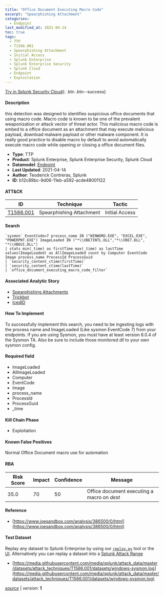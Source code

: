 ```yaml
---
title: "Office Document Executing Macro Code"
excerpt: "Spearphishing Attachment"
categories:
  - Endpoint
last_modified_at: 2021-04-14
toc: true
tags:
  - TTP
  - T1566.001
  - Spearphishing Attachment
  - Initial Access
  - Splunk Enterprise
  - Splunk Enterprise Security
  - Splunk Cloud
  - Endpoint
  - Exploitation
---
```




[Try in Splunk Security Cloud](https://www.splunk.com/en_us/cyber-security.html){: .btn .btn--success}

#### Description

this detection was designed to identifies suspicious office documents that using macro code. Macro code is known to be one of the prevalent weaponization or attack vector of threat actor. This malicious macro code is embed to a office document as an attachment that may execute malicious payload, download malware payload or other malware component. It is really good practice to disable macro by default to avoid automatically execute macro code while opening or closing a office document files.

- **Type**: TTP
- **Product**: Splunk Enterprise, Splunk Enterprise Security, Splunk Cloud
- **Datamodel**: [Endpoint](https://docs.splunk.com/Documentation/CIM/latest/User/Endpoint)
- **Last Updated**: 2021-04-14
- **Author**: Teoderick Contreras, Splunk
- **ID**: b12c89bc-9d06-11eb-a592-acde48001122


#### ATT&CK

| ID          | Technique   | Tactic       |
| ----------- | ----------- |--------------|
| [T1566.001](https://attack.mitre.org/techniques/T1566/001/) | Spearphishing Attachment | Initial Access |


#### Search

```
`sysmon` EventCode=7 process_name IN ("WINWORD.EXE", "EXCEL.EXE", "POWERPNT.EXE") ImageLoaded IN ("*\\VBE7INTL.DLL","*\\VBE7.DLL", "*\\VBEUI.DLL") 
| stats min(_time) as firstTime max(_time) as lastTime values(ImageLoaded) as AllImageLoaded count by Computer EventCode Image process_name ProcessId ProcessGuid 
| `security_content_ctime(firstTime)` 
| `security_content_ctime(lastTime)` 
| `office_document_executing_macro_code_filter`
```

#### Associated Analytic Story
* [Spearphishing Attachments](/stories/spearphishing_attachments)
* [Trickbot](/stories/trickbot)
* [IcedID](/stories/icedid)


#### How To Implement
To successfully implement this search, you need to be ingesting logs with the process name and ImageLoaded (Like sysmon EventCode 7) from your endpoints. If you are using Sysmon, you must have at least version 6.0.4 of the Sysmon TA. Also be sure to include those monitored dll to your own sysmon config.

#### Required field
* ImageLoaded
* AllImageLoaded
* Computer
* EventCode
* Image
* process_name
* ProcessId
* ProcessGuid
* _time


#### Kill Chain Phase
* Exploitation


#### Known False Positives
Normal Office Document macro use for automation



#### RBA

| Risk Score  | Impact      | Confidence   | Message      |
| ----------- | ----------- |--------------|--------------|
| 35.0 | 70 | 50 | Office document executing a macro on $dest$ |



#### Reference

* [https://www.joesandbox.com/analysis/386500/0/html](https://www.joesandbox.com/analysis/386500/0/html)



#### Test Dataset
Replay any dataset to Splunk Enterprise by using our [`replay.py`](https://github.com/splunk/attack_data#using-replaypy) tool or the [UI](https://github.com/splunk/attack_data#using-ui).
Alternatively you can replay a dataset into a [Splunk Attack Range](https://github.com/splunk/attack_range#replay-dumps-into-attack-range-splunk-server)

* [https://media.githubusercontent.com/media/splunk/attack_data/master/datasets/attack_techniques/T1566.001/datasets/windows-sysmon.log](https://media.githubusercontent.com/media/splunk/attack_data/master/datasets/attack_techniques/T1566.001/datasets/windows-sysmon.log)



[*source*](https://github.com/splunk/security_content/tree/develop/detections/endpoint/office_document_executing_macro_code.yml) \| *version*: **1**
